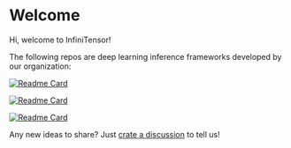 ﻿# Welcome

Hi, welcome to InfiniTensor!

The following repos are deep learning inference frameworks developed by our organization:

[![Readme Card](https://github-readme-stats.vercel.app/api/pin/?username=InfiniTensor&repo=InfiniTensor&theme=dark)](https://github.com/InfiniTensor/InfiniTensor)

[![Readme Card](https://github-readme-stats.vercel.app/api/pin/?username=InfiniTensor&repo=RefactorGraph&theme=dark)](https://github.com/InfiniTensor/RefactorGraph)

[![Readme Card](https://github-readme-stats.vercel.app/api/pin/?username=InfiniTensor&repo=transformer-rs&theme=dark)](https://github.com/InfiniTensor/transformer-rs)

Any new ideas to share? Just [crate a discussion](https://github.com/InfiniTensor/.github/discussions/new/choose) to tell us!
